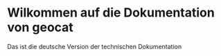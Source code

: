 # 
# Wilkommen auf die Dokumentation von geocat

Das ist die deutsche Version der technischen Dokumentation